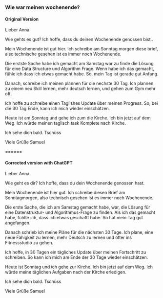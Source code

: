 ### Wie war meinen wochenende?

#### Original Version
Lieber Anna 

Wie gehts es gut? Ich hoffe, dass du deinen Wochenende genossen bist.. 

Mein Wochenende ist gut hier. Ich schreibe am Sonntag morgen diese brief, also technische gesehen ist es immer noch Wochenende. 

Die erstste Sache habe ich gemacht am Samstag war zu finde die Lösung für eine Data Structure und Algorithm Frage. Wenn habe ich das gemacht, fühle ich dass ich etwas gemacht habe. So, mein Tag ist gerade gut Anfang.

Danach, schreibe ich meinen plannen für die nechste 30 Tag.  Ich plannen zu einem neu Skill lernen, mehr deutsch lernen, und gehen zum Gym mehr oft. 

Ich hoffe zu schreibe einen Taglishes Update über meinen Progress. So, bei die 30 Tag Ende, kann ich mich wieder einschätzen.

Heute ist am Sonntag und gehe ich zum die Kirche. Ich bin jetzt auf dem Weg. Ich würde meinen taglisch task Komplete nach Kirche.

Ich sehe dich bald. 
Tschüss 

Viele Grüße 
Samuel 

======
#### Corrected version with ChatGPT

Lieber Anna

Wie geht es dir? Ich hoffe, dass du dein Wochenende genossen hast.

Mein Wochenende ist hier gut. Ich schreibe diesen Brief am Sonntagmorgen, also technisch gesehen ist es immer noch Wochenende.

Die erste Sache, die ich am Samstag gemacht habe, war, die Lösung für eine Datenstruktur- und Algorithmus-Frage zu finden. Als ich das gemacht habe, fühlte ich, dass ich etwas geschafft habe. So hat mein Tag gut angefangen.

Danach schrieb ich meine Pläne für die nächsten 30 Tage. Ich plane, eine neue Fähigkeit zu lernen, mehr Deutsch zu lernen und öfter ins Fitnessstudio zu gehen.

Ich hoffe, in 30 Tagen ein tägliches Update über meinen Fortschritt zu schreiben. So kann ich mich am Ende der 30 Tage wieder einschätzen.

Heute ist Sonntag und ich gehe zur Kirche. Ich bin jetzt auf dem Weg. Ich würde meine täglichen Aufgaben nach der Kirche erledigen.

Ich sehe dich bald.
Tschüss

Viele Grüße
Samuel
